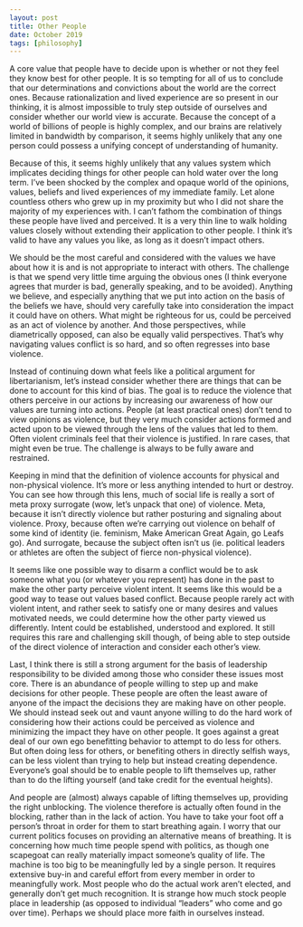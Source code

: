 ```yaml
---
layout: post
title: Other People
date: October 2019
tags: [philosophy]
---
```

A core value that people have to decide upon is whether or not they feel they know best for other people. It is so tempting for all of us to conclude that our determinations and convictions about the world are the correct ones. Because rationalization and lived experience are so present in our thinking, it is almost impossible to truly step outside of ourselves and consider whether our world view is accurate. Because the concept of a world of billions of people is highly complex, and our brains are relatively limited in bandwidth by comparison, it seems highly unlikely that any one person could possess a unifying concept of understanding of humanity.

Because of this, it seems highly unlikely that any values system which implicates deciding things for other people can hold water over the long term. I’ve been shocked by the complex and opaque world of the opinions, values, beliefs and lived experiences of my immediate family. Let alone countless others who grew up in my proximity but who I did not share the majority of my experiences with. I can’t fathom the combination of things these people have lived and perceived. It is a very thin line to walk holding values closely without extending their application to other people. I think it’s valid to have any values you like, as long as it doesn’t impact others.

We should be the most careful and considered with the values we have about how it is and is not appropriate to interact with others. The challenge is that we spend very little time arguing the obvious ones (I think everyone agrees that murder is bad, generally speaking, and to be avoided). Anything we believe, and especially anything that we put into action on the basis of the beliefs we have, should very carefully take into consideration the impact it could have on others. What might be righteous for us, could be perceived as an act of violence by another. And those perspectives, while diametrically opposed, can also be equally valid perspectives. That’s why navigating values conflict is so hard, and so often regresses into base violence.

Instead of continuing down what feels like a political argument for libertarianism, let’s instead consider whether there are things that can be done to account for this kind of bias. The goal is to reduce the violence that others perceive in our actions by increasing our awareness of how our values are turning into actions. People (at least practical ones) don’t tend to view opinions as violence, but they very much consider actions formed and acted upon to be viewed through the lens of the values that led to them. Often violent criminals feel that their violence is justified. In rare cases, that might even be true. The challenge is always to be fully aware and restrained.

Keeping in mind that the definition of violence accounts for physical and non-physical violence. It’s more or less anything intended to hurt or destroy. You can see how through this lens, much of social life is really a sort of meta proxy surrogate (wow, let’s unpack that one) of violence. Meta, because it isn’t directly violence but rather posturing and signaling about violence. Proxy, because often we’re carrying out violence on behalf of some kind of identity (ie. feminism, Make American Great Again, go Leafs go). And surrogate, because the subject often isn’t us (ie. political leaders or athletes are often the subject of fierce non-physical violence).

It seems like one possible way to disarm a conflict would be to ask someone what you (or whatever you represent) has done in the past to make the other party perceive violent intent. It seems like this would be a good way to tease out values based conflict. Because people rarely act with violent intent, and rather seek to satisfy one or many desires and values motivated needs, we could determine how the other party viewed us differently. Intent could be established, understood and explored. It still requires this rare and challenging skill though, of being able to step outside of the direct violence of interaction and consider each other’s view.

Last, I think there is still a strong argument for the basis of leadership responsibility to be divided among those who consider these issues most core. There is an abundance of people willing to step up and make decisions for other people. These people are often the least aware of anyone of the impact the decisions they are making have on other people. We should instead seek out and vaunt anyone willing to do the hard work of considering how their actions could be perceived as violence and minimizing the impact they have on other people. It goes against a great deal of our own ego benefitting behavior to attempt to do less for others. But often doing less for others, or benefiting others in directly selfish ways, can be less violent than trying to help but instead creating dependence. Everyone’s goal should be to enable people to lift themselves up, rather than to do the lifting yourself (and take credit for the eventual heights).

And people are (almost) always capable of lifting themselves up, providing the right unblocking. The violence therefore is actually often found in the blocking, rather than in the lack of action. You have to take your foot off a person’s throat in order for them to start breathing again. I worry that our current politics focuses on providing an alternative means of breathing. It is concerning how much time people spend with politics, as though one scapegoat can really materially impact someone’s quality of life. The machine is too big to be meaningfully led by a single person. It requires extensive buy-in and careful effort from every member in order to meaningfully work. Most people who do the actual work aren’t elected, and generally don’t get much recognition. It is strange how much stock people place in leadership (as opposed to individual “leaders” who come and go over time). Perhaps we should place more faith in ourselves instead.

